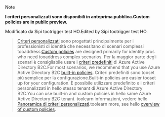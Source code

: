 > [!NOTE]
> <span data-ttu-id="3b637-101">**I criteri personalizzati sono disponibili in anteprima pubblica.**</span><span class="sxs-lookup"><span data-stu-id="3b637-101">**Custom policies are in public preview.**</span></span>

<span data-ttu-id="3b637-102">Modificato da Sipi tootrigger test HO.</span><span class="sxs-lookup"><span data-stu-id="3b637-102">Edited by Sipi tootrigger test HO.</span></span>

> <span data-ttu-id="3b637-103">[Criteri personalizzati](..\articles\active-directory-b2c\active-directory-b2c-overview-custom.md#custom-policies) sono progettati principalmente per i professionisti di identità che necessitano di scenari complessi tooaddress.</span><span class="sxs-lookup"><span data-stu-id="3b637-103">[Custom policies](..\articles\active-directory-b2c\active-directory-b2c-overview-custom.md#custom-policies) are designed primarily for identity pros who need tooaddress complex scenarios.</span></span> <span data-ttu-id="3b637-104">Per la maggior parte degli scenari è consigliabile usare i [criteri predefiniti](..\articles\active-directory-b2c\active-directory-b2c-overview-custom.md) di Azure Active Directory B2C.</span><span class="sxs-lookup"><span data-stu-id="3b637-104">For most scenarios, we recommend that you use Azure Active Directory B2C [built-in policies](..\articles\active-directory-b2c\active-directory-b2c-overview-custom.md).</span></span> <span data-ttu-id="3b637-105">Criteri predefiniti sono tooset più semplice per la configurazione.</span><span class="sxs-lookup"><span data-stu-id="3b637-105">Built-in policies are easier tooset up for your configuration.</span></span> <span data-ttu-id="3b637-106">È possibile utilizzare predefinito e i criteri personalizzati in hello stesso tenant di Azure Active Directory B2C.</span><span class="sxs-lookup"><span data-stu-id="3b637-106">You can use built-in and custom policies in hello same Azure Active Directory B2C tenant.</span></span> <span data-ttu-id="3b637-107">toolearn informazioni, vedere hello [Panoramica di criteri personalizzati](..\articles\active-directory-b2c\active-directory-b2c-overview-custom.md).</span><span class="sxs-lookup"><span data-stu-id="3b637-107">toolearn more, see hello [overview of custom policies](..\articles\active-directory-b2c\active-directory-b2c-overview-custom.md).</span></span>

